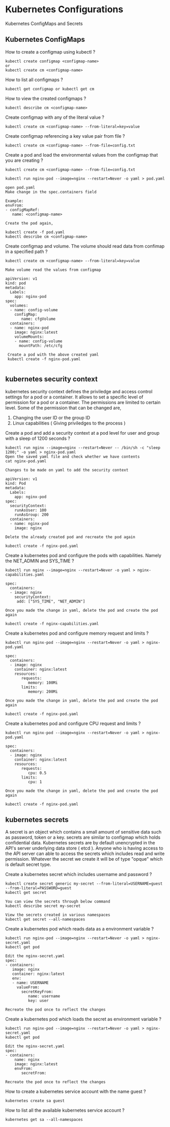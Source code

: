 # Kubernetes Configurations
Kubernetes ConfigMaps and Secrets
## Kubernetes ConfigMaps
<summary>How to create a configmap using kubectl ?</summary>
<p>

```
kubectl create configmap <configmap-name>
or
kubectl create cm <configmap-name>
```
</p>

<summary>How to list all configmaps ?</summary>
<p>

```
kubectl get configmap or kubectl get cm

```
</p>

<summary>How to view the created configmaps ?</summary>
<p>

```
kubectl describe cm <configmap-name>

```
</p>

<summary>Create configmap with any of the literal value ?</summary>
<p>

```
kubectl create cm <configmap-name> --from-literal=key=value

```
</p>

<summary>Create configmap referencing a key value pair from file ?</summary>
<p>

```
kubectl create cm <configmap-name> --from-file=config.txt

```
</p>

<summary>Create a pod and load the environmental values from the configmap that you are creating ?</summary>
<p>

```
kubectl create cm <configmap-name> --from-file=config.txt

kubectl run nginx-pod --image=nginx --restart=Never -o yaml > pod.yaml

open pod.yaml
Make change in the spec.containers field

Example:
envFrom:
- configMapRef:
   name: <configmap-name>

Create the pod again,

kubectl create -f pod.yaml
kubectl describe cm <configmap-name>

```
</p>

<summary>Create configmap and volume. The volume should read data from confimap in a specified path  ?</summary>
<p>

```
kubectl create cm <configmap-name> --from-literal=key=value

Make volume read the values from configmap

apiVersion: v1
kind: pod
metadata:
  Labels:
    app: nginx-pod
spec:
  volumes:
  - name: config-volume
    configMap:
       name: cfgVolume
  containers:
  - name: nginx-pod
    image: nginx:latest
    volumeMounts:
    - name: config-volume
      mountPath: /etc/cfg

 Create a pod with the above created yaml
 kubectl create -f nginx-pod.yaml
 
```
</p>

## kubernetes security context
kubernetes security context defines the priviledge and access control settings for a pod or a container. It allows to set a specific level of permission for a pod or a container. The permissions are limited to certain level. Some of the permission that can be changed are,

1. Changing the user ID or the group ID
2. Linux capabilities ( Giving priviledges to the process )

<summary>Create a pod and add a security context at a pod level for user and group with a sleep of 1200 seconds ?</summary>
<p>

```
kubectl run nginx --image=nginx --restart=Never -- /bin/sh -c "sleep 1200;" -o yaml > nginx-pod.yaml
Open the saved yaml file and check whether we have contents
cat nginx-pod.yaml

Changes to be made on yaml to add the security context

apiVersion: v1
kind: Pod
metadata:
  Labels:
    app: nginx-pod
spec:
  securityContext:
    runAsUser: 100
    runAsGroup: 200
  containers:
  - name: nginx-pod
    image: nginx

Delete the already created pod and recreate the pod again

kubectl create -f nginx-pod.yaml

```
</p>

<summary>Create a kubernetes pod and configure the pods with capabilities. Namely the NET_ADMIN and SYS_TIME ?</summary>
<p>

```
kubectl run nginx --image=nginx --restart=Never -o yaml > nginx-capabilities.yaml

spec:
  containers:
  - image: nginx
    securityContext:
     add: ["SYS_TIME", "NET_ADMIN"]

Once you made the change in yaml, delete the pod and create the pod again

kubectl create -f nginx-capabilities.yaml

```
</p>

<summary>Create a kubernetes pod and configure memory request and limits ?</summary>
<p>

```
kubectl run nginx-pod --image=nginx --restart=Never -o yaml > nginx-pod.yaml

spec:
  containers:
  - image: nginx
    container: nginx:latest
    resources:
       requests:
          memory: 100Mi
       limits:
          memory: 200Mi

Once you made the change in yaml, delete the pod and create the pod again

kubectl create -f nginx-pod.yaml

```
</p>

<summary>Create a kubernetes pod and configure CPU request and limits ?</summary>
<p>

```
kubectl run nginx-pod --image=nginx --restart=Never -o yaml > nginx-pod.yaml

spec:
  containers:
  - image: nginx
    container: nginx:latest
    resources:
       requests:
          cpu: 0.5
       limits:
          cpu: 1

Once you made the change in yaml, delete the pod and create the pod again

kubectl create -f nginx-pod.yaml

```
</p>

## kubernetes secrets
A secret is an object which contains a small amount of sensitive data such as password, token or a key. secrets are similar to configmap which holds confidential data. Kubernetes secrets are by default unencrypted in the API's server underlying data store ( etcd ). Anyone who is having access to the API server can able to access the secrets which includes read and write permission.
Whatever the secret we create it will be of type "opque" which is default secret type.

<summary>Create a kubernetes secret which includes username and password ?</summary>
<p>

```
kubectl create secret generic my-secret --from-literal=USERNAME=guest --from-literal=PASSWORD=guest
kubectl get secret

You can view the secrets through below command
kubectl describe secret my-secret

View the secrets created in various namespaces
kubectl get secret --all-namespaces
```
</p>

<summary>Create a kubernetes pod which reads data as a environment variable ?</summary>
<p>

```
kubectl run nginx-pod --image=nginx --restart=Never -o yaml > nginx-secret.yaml
kubectl get pod

Edit the nginx-secret.yaml
spec:
- containers:
   image: nginx
   container: nginx:latest
   env:
   - name: USERNAME
     valueFrom:
       secretKeyFrom:
          name: username
          key: user

Recreate the pod once to reflect the changes
```
</p>

<summary>Create a kubernetes pod which loads the secret as environment variable ?</summary>
<p>

```
kubectl run nginx-pod --image=nginx --restart=Never -o yaml > nginx-secret.yaml
kubectl get pod

Edit the nginx-secret.yaml
spec:
- containers:
    name: nginx
    image: nginx:latest
    envFrom:
       secretFrom:

Recreate the pod once to reflect the changes
```
</p>

<summary>How to create a kubernetes service account with the name guest ?</summary>
<p>

```
kubernetes create sa guest
```
</p>

<summary>How to list all the available kubernetes service account ?</summary>
<p>

```
kubernetes get sa --all-namespaces
```
</p>

